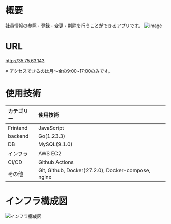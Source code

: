# 概要
社員情報の参照・登録・変更・削除を行うことができるアプリです。
![image](https://github.com/user-attachments/assets/f67d4a7c-c9b9-4c46-8f1f-ec91006c602d)

# URL
http://35.75.63.143

※ アクセスできるのは月～金の9:00~17:00のみです。

# 使用技術
| カテゴリー | 使用技術 |
|:-----|:------|
| Frintend | JavaScript |
| backend | Go(1.23.3) |
| DB | MySQL(9.1.0) |
| インフラ | AWS EC2 |
| CI/CD | Github Actions |
| その他 | Git, Github, Docker(27.2.0), Docker-compose, nginx |

# インフラ構成図
![インフラ構成図](https://github.com/user-attachments/assets/75b35f6b-d12f-48a0-86d6-9ecb172f3d7a)

